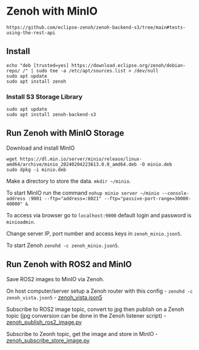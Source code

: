 # Zenoh with MinIO
`https://github.com/eclipse-zenoh/zenoh-backend-s3/tree/main#tests-using-the-rest-api`

## Install
```
echo "deb [trusted=yes] https://download.eclipse.org/zenoh/debian-repo/ /" | sudo tee -a /etc/apt/sources.list > /dev/null
sudo apt update
sudo apt install zenoh 
```

### Install S3 Storage Library
```
sudo apt update
sudo apt install zenoh-backend-s3
```

## Run Zenoh with MinIO Storage
Download and install MinIO 
```
wget https://dl.min.io/server/minio/release/linux-amd64/archive/minio_20240204223613.0.0_amd64.deb -O minio.deb
sudo dpkg -i minio.deb
```

Make a directory to store the data. `mkdir ~/minio`.

To start MinIO run the command `nohup minio server ~/minio --console-address :9001 --ftp="address=:8021" --ftp="passive-port-range=30000-40000" &`

To access via browser go to `localhost:9000` default login and password is `minioadmin`.

Change server IP, port number and access keys in `zenoh_minio.json5`.

To start Zenoh `zenohd -c zenoh_minio.json5`.

## Run Zenoh with ROS2 and MinIO
Save ROS2 images to MinIO via Zenoh.

On host computer/server setup a Zenoh router with this config - `zenohd -c zenoh_vista.json5` - [zenoh_vista.json5](https://github.com/jondave/VISTA/blob/main/zenoh/minio/zenoh_vista.json5)

Subscribe to ROS2 image topic, convert to jpg then publish on a Zenoh topic (jpg conversion can be done in the Zenoh listener script) - [zenoh_publish_ros2_image.py](https://github.com/jondave/VISTA/blob/main/zenoh/minio/python_scripts/zenoh_publish_ros2_image.py)

Subscribe to Zeonh topic, get the image and store in MinIO - [zenoh_subscribe_store_image.py](https://github.com/jondave/VISTA/blob/main/zenoh/minio/python_scripts/zenoh_subscribe_store_image.py)